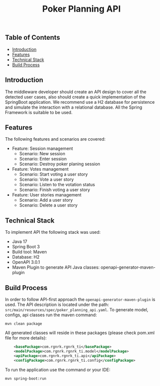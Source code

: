 <h1 align="center"> Poker Planning API </h1> <br>

<!-- START doctoc generated TOC please keep comment here to allow auto update -->
<!-- DON'T EDIT THIS SECTION, INSTEAD RE-RUN doctoc TO UPDATE -->
## Table of Contents

- [Introduction](#introduction)
- [Features](#features)
- [Technical Stack](#tech-stack)
- [Build Process](#build-process)

<!-- END doctoc generated TOC please keep comment here to allow auto update -->

## Introduction
The middleware developer should create an API design to cover all the detected user cases, also should create a quick implementation of the SpringBoot application.
We recommend use a H2 database for persistence and simulate the interaction with a relational database.
All the Spring Framework is suitable to be used.


## Features
The following features and scenarios are covered:
- Feature: Session management
  - Scenario: New session
  - Scenario: Enter session
  - Scenario: Destroy poker planing session
- Feature: Votes management
  - Scenario: Start voting a user story
  - Scenario: Vote a user story
  - Scenario: Listen to the votation status
  - Scenario: Finish voting a user story
- Feature: User stories management
  - Scenario: Add a user story
  - Scenario: Delete a user story

## Technical Stack
To implement API the following stack was used:
- Java 17
- Spring Boot 3
- Build tool: Maven 
- Database: H2
- OpenAPI 3.0.1
- Maven Plugin to generate API Java classes: openapi-generator-maven-plugin

## Build Process
In order to follow API-first approach the `openapi-generator-maven-plugin` is used.
The API description is located under the path: `src/main/resources/spec/poker_planning_api.yaml`.
To generate model, configs, api classes run the maven command:
```shell
mvn clean package
```
All generated classes will reside in these packages (please check pom.xml file for more details): 
```xml
    <basePackage>com.rgnrk.rgnrk_ti</basePackage>
    <modelPackage>com.rgnrk.rgnrk_ti.model</modelPackage>
    <apiPackage>com.rgnrk.rgnrk_ti.api</apiPackage>
    <configPackage>com.rgnrk.rgnrk_ti.config</configPackage>
```
To run the application use the command or your IDE:
```shell
mvn spring-boot:run
```


